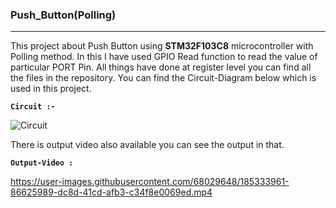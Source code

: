 ### Push_Button(Polling)
---

This project about Push Button using **STM32F103C8** microcontroller with Polling method. In this I have used GPIO Read function to read the value of particular PORT Pin. All things have done at register level you can find all the files in the repository. You can find the Circuit-Diagram below which is used in this project.

**`Circuit :-`**

![Circuit](https://user-images.githubusercontent.com/68029648/185334033-71696cd1-8207-423a-b163-17a92549fa77.png)


There is output video also available you can see the output in that.

**`Output-Video :`**


https://user-images.githubusercontent.com/68029648/185333961-86625989-dc8d-41cd-afb3-c34f8e0069ed.mp4
